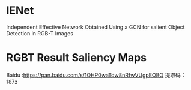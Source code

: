 # IENet
Independent Effective Network Obtained Using a GCN for salient Object Detection in RGB-T Images
# RGBT Result Saliency Maps
Baidu :https://pan.baidu.com/s/1OHP0waTdw8nRfwVUgpEOBQ 提取码：187z
